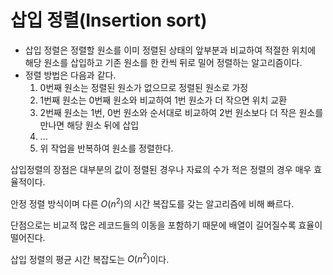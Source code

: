 # 삽입 정렬(Insertion sort)

- 삽입 정렬은 정렬할 원소를 이미 정렬된 상태의 앞부분과 비교하여 적절한 위치에 해당 원소를 삽입하고 기존 원소를 한 칸씩 뒤로 밀어 정렬하는 알고리즘이다.
- 정렬 방법은 다음과 같다.
    1. 0번째 원소는 정렬된 원소가 없으므로 정렬된 원소로 가정
    2. 1번째 원소는 0번째 원소와 비교하여 1번 원소가 더 작으면 위치 교환
    3. 2번째 원소는 1번, 0번 원소와 순서대로 비교하여 2번 원소보다 더 작은 원소를 만나면 해당 원소 뒤에 삽입
    4. $...$
    5. 위 작업을 반복하여 원소를 정렬한다.

삽입정렬의 장점은 대부분의 값이 정렬된 경우나 자료의 수가 적은 정렬의 경우 매우 효율적이다.

안정 정렬 방식이며 다른 $O(n^2)$의 시간 복잡도를 갖는 알고리즘에 비해 빠르다.

단점으로는 비교적 많은 레코드들의 이동을 포함하기 때문에 배열이 길어질수록 효율이 떨어진다.

삽입 정렬의 평균 시간 복잡도는 $O(n^2)$이다.
